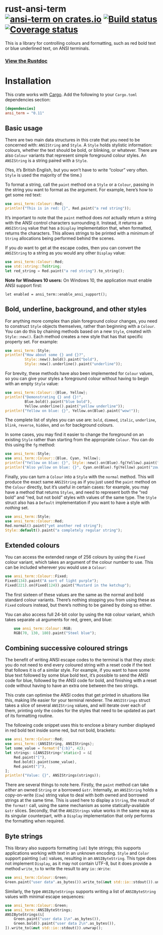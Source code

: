 # rust-ansi-term [![ansi-term on crates.io](http://meritbadge.herokuapp.com/ansi-term)](https://crates.io/crates/ansi_term) [![Build status](https://travis-ci.org/ogham/rust-ansi-term.svg?branch=master)](https://travis-ci.org/ogham/rust-ansi-term) [![Coverage status](https://coveralls.io/repos/ogham/rust-ansi-term/badge.svg?branch=master&service=github)](https://coveralls.io/github/ogham/rust-ansi-term?branch=master)

This is a library for controlling colours and formatting, such as red bold text or blue underlined text, on ANSI terminals.

### [View the Rustdoc](https://docs.rs/ansi_term/)


# Installation

This crate works with [Cargo](http://crates.io). Add the following to your `Cargo.toml` dependencies section:

```toml
[dependencies]
ansi_term = "0.11"
```


## Basic usage

There are two main data structures in this crate that you need to be concerned with: `ANSIString` and `Style`.
A `Style` holds stylistic information: colours, whether the text should be bold, or blinking, or whatever.
There are also `Colour` variants that represent simple foreground colour styles.
An `ANSIString` is a string paired with a `Style`.

(Yes, it’s British English, but you won’t have to write “colour” very often. `Style` is used the majority of the time.)

To format a string, call the `paint` method on a `Style` or a `Colour`, passing in the string you want to format as the argument.
For example, here’s how to get some red text:

```rust
use ansi_term::Colour::Red;
println!("This is in red: {}", Red.paint("a red string"));
```

It’s important to note that the `paint` method does *not* actually return a string with the ANSI control characters surrounding it.
Instead, it returns an `ANSIString` value that has a `Display` implementation that, when formatted, returns the characters.
This allows strings to be printed with a minimum of `String` allocations being performed behind the scenes.

If you *do* want to get at the escape codes, then you can convert the `ANSIString` to a string as you would any other `Display` value:

```rust
use ansi_term::Colour::Red;
use std::string::ToString;
let red_string = Red.paint("a red string").to_string();
```

**Note for Windows 10 users:** On Windows 10, the application must enable ANSI support first:

```rust,ignore
let enabled = ansi_term::enable_ansi_support();
```

## Bold, underline, background, and other styles

For anything more complex than plain foreground colour changes, you need to construct `Style` objects themselves, rather than beginning with a `Colour`.
You can do this by chaining methods based on a new `Style`, created with `Style::new()`.
Each method creates a new style that has that specific property set.
For example:

```rust
use ansi_term::Style;
println!("How about some {} and {}?",
         Style::new().bold().paint("bold"),
         Style::new().underline().paint("underline"));
```

For brevity, these methods have also been implemented for `Colour` values, so you can give your styles a foreground colour without having to begin with an empty `Style` value:

```rust
use ansi_term::Colour::{Blue, Yellow};
println!("Demonstrating {} and {}!",
         Blue.bold().paint("blue bold"),
         Yellow.underline().paint("yellow underline"));
println!("Yellow on blue: {}", Yellow.on(Blue).paint("wow!"));
```

The complete list of styles you can use are:
`bold`, `dimmed`, `italic`, `underline`, `blink`, `reverse`, `hidden`, and `on` for background colours.

In some cases, you may find it easier to change the foreground on an existing `Style` rather than starting from the appropriate `Colour`.
You can do this using the `fg` method:

```rust
use ansi_term::Style;
use ansi_term::Colour::{Blue, Cyan, Yellow};
println!("Yellow on blue: {}", Style::new().on(Blue).fg(Yellow).paint("yow!"));
println!("Also yellow on blue: {}", Cyan.on(Blue).fg(Yellow).paint("zow!"));
```

Finally, you can turn a `Colour` into a `Style` with the `normal` method.
This will produce the exact same `ANSIString` as if you just used the `paint` method on the `Colour` directly, but it’s useful in certain cases: for example, you may have a method that returns `Styles`, and need to represent both the “red bold” and “red, but not bold” styles with values of the same type. The `Style` struct also has a `Default` implementation if you want to have a style with *nothing* set.

```rust
use ansi_term::Style;
use ansi_term::Colour::Red;
Red.normal().paint("yet another red string");
Style::default().paint("a completely regular string");
```


## Extended colours

You can access the extended range of 256 colours by using the `Fixed` colour variant, which takes an argument of the colour number to use.
This can be included wherever you would use a `Colour`:

```rust
use ansi_term::Colour::Fixed;
Fixed(134).paint("A sort of light purple");
Fixed(221).on(Fixed(124)).paint("Mustard in the ketchup");
```

The first sixteen of these values are the same as the normal and bold standard colour variants.
There’s nothing stopping you from using these as `Fixed` colours instead, but there’s nothing to be gained by doing so either.

You can also access full 24-bit color by using the `RGB` colour variant, which takes separate `u8` arguments for red, green, and blue:

```rust
    use ansi_term::Colour::RGB;
    RGB(70, 130, 180).paint("Steel blue");
```

## Combining successive coloured strings

The benefit of writing ANSI escape codes to the terminal is that they *stack*: you do not need to end every coloured string with a reset code if the text that follows it is of a similar style.
For example, if you want to have some blue text followed by some blue bold text, it’s possible to send the ANSI code for blue, followed by the ANSI code for bold, and finishing with a reset code without having to have an extra one between the two strings.

This crate can optimise the ANSI codes that get printed in situations like this, making life easier for your terminal renderer.
The `ANSIStrings` struct takes a slice of several `ANSIString` values, and will iterate over each of them, printing only the codes for the styles that need to be updated as part of its formatting routine.

The following code snippet uses this to enclose a binary number displayed in red bold text inside some red, but not bold, brackets:

```rust
use ansi_term::Colour::Red;
use ansi_term::{ANSIString, ANSIStrings};
let some_value = format!("{:b}", 42);
let strings: &[ANSIString<'static>] = &[
    Red.paint("["),
    Red.bold().paint(some_value),
    Red.paint("]"),
];
println!("Value: {}", ANSIStrings(strings));
```

There are several things to note here.
Firstly, the `paint` method can take *either* an owned `String` or a borrowed `&str`.
Internally, an `ANSIString` holds a copy-on-write (`Cow`) string value to deal with both owned and borrowed strings at the same time.
This is used here to display a `String`, the result of the `format!` call, using the same mechanism as some statically-available `&str` slices.
Secondly, that the `ANSIStrings` value works in the same way as its singular counterpart, with a `Display` implementation that only performs the formatting when required.

## Byte strings

This library also supports formatting `[u8]` byte strings; this supports
applications working with text in an unknown encoding.  `Style` and
`Color` support painting `[u8]` values, resulting in an `ANSIByteString`.
This type does not implement `Display`, as it may not contain UTF-8, but
it does provide a method `write_to` to write the result to any
`io::Write`:

```rust
use ansi_term::Colour::Green;
Green.paint("user data".as_bytes()).write_to(&mut std::io::stdout()).unwrap();
```

Similarly, the type `ANSIByteStrings` supports writing a list of
`ANSIByteString` values with minimal escape sequences:

```rust
use ansi_term::Colour::Green;
use ansi_term::ANSIByteStrings;
ANSIByteStrings(&[
    Green.paint("user data 1\n".as_bytes()),
    Green.bold().paint("user data 2\n".as_bytes()),
]).write_to(&mut std::io::stdout()).unwrap();
```
